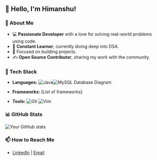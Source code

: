 ## 👋 Hello, I'm Himanshu!

### 🚀 About Me
- 💻 **Passionate Developer** with a love for solving real-world problems using code.
- 🌱 **Constant Learner**, currently diving deep into DSA.
- 🎯 Focused on building projects.
- ✍️ **Open Source Contributor**, sharing my work with the community.

### 🔧 Tech Stack
- **Languages:** ![Java](https://img.shields.io/badge/Java-ED8B00?style=for-the-badge&logo=java&logoColor=white)![MySQL Database Diagram](./docs/database_diagram.png)

- **Frameworks:** [List of frameworks]
- **Tools:**  ![Git](https://img.shields.io/badge/Git-F05032?style=for-the-badge&logo=git&logoColor=white)
  ![Vim](https://img.shields.io/badge/Vim-019733?style=for-the-badge&logo=vim&logoColor=white)


### 📊 GitHub Stats
![Your GitHub stats](https://github-readme-stats.vercel.app/api?username=yourusername&show_icons=true&theme=radical)

### 📫 How to Reach Me
- [LinkedIn](https://www.linkedin.com/in/himanshu-kumar-4522b2297/) | [Email](himanshukumar7349820018@gmail.com)
